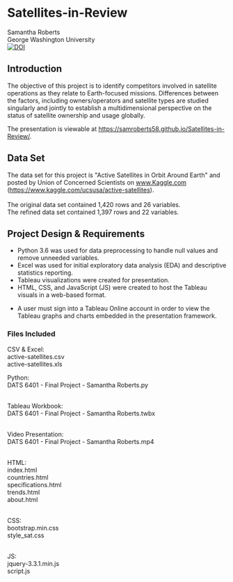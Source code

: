 # Satellites-in-Review
Samantha Roberts <br/>
George Washington University <br/>
[![DOI](https://zenodo.org/badge/184447225.svg)](https://zenodo.org/badge/latestdoi/184447225)

## Introduction

The objective of this project is to identify competitors involved in satellite operations as they relate to Earth-focused missions. Differences between the factors, including owners/operators and satellite types are studied singularly and jointly to establish a multidimensional perspective on the status of satellite ownership and usage globally. 

The presentation is viewable at https://samroberts58.github.io/Satellites-in-Review/.

## Data Set
The data set for this project is "Active Satellites in Orbit Around Earth" and posted by Union of Concerned Scientists on www.Kaggle.com (https://www.kaggle.com/ucsusa/active-satellites). 
<br/><br/>The original data set contained 1,420 rows and 26 variables. <br/>
The refined data set contained 1,397 rows and 22 variables.


## Project Design & Requirements
- Python 3.6 was used for data preprocessing to handle null values and remove unneeded variables.
- Excel was used for initial exploratory data analysis (EDA) and descriptive statistics reporting.
- Tableau visualizations were created for presentation.
- HTML, CSS, and JavaScript (JS) were created to host the Tableau visuals in a web-based format.

* A user must sign into a Tableau Online account in order to view the Tableau graphs and charts embedded in the presentation framework.

### Files Included
CSV & Excel: <br/>
active-satellites.csv <br/>
active-satellites.xls <br/>

Python: <br/>
DATS 6401 - Final Project - Samantha Roberts.py <br/><br/>

Tableau Workbook: <br/>
DATS 6401 - Final Project - Samantha Roberts.twbx <br/><br/>

Video Presentation: <br/>
DATS 6401 - Final Project - Samantha Roberts.mp4 <br/><br/>

HTML: <br/>
index.html <br/>
countries.html <br/>
specifications.html <br/>
trends.html <br/>
about.html <br/><br/>

CSS: <br/>
bootstrap.min.css <br/>
style_sat.css <br/><br/>

JS: <br/>
jquery-3.3.1.min.js <br/>
script.js <br/>
